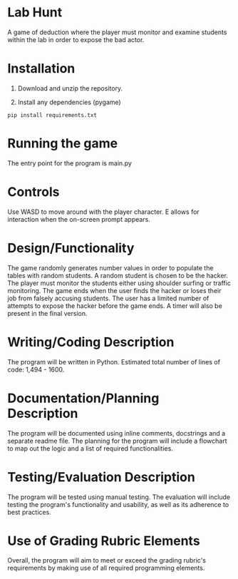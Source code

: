 
# Lab Hunt
A game of deduction where the player must monitor and examine students within the lab in order to expose the bad actor.

# Installation

1. Download and unzip the repository.

2. Install any dependencies (pygame)
```
pip install requirements.txt
```
# Running the game
The entry point for the program is main.py

# Controls
Use WASD to move around with the player character. E allows for interaction when the on-screen prompt appears.

# Design/Functionality
The game randomly generates number values in order to populate the tables with random students.
A random student is chosen to be the hacker.
The player must monitor the students either using shoulder surfing or traffic monitoring.
The game ends when the user finds the hacker or loses their job from falsely accusing students.
The user has a limited number of attempts to expose the hacker before the game ends.
A timer will also be present in the final version.

# Writing/Coding Description
The program will be written in Python.
Estimated total number of lines of code: 1,494 - 1600.

# Documentation/Planning Description
The program will be documented using inline comments, docstrings and a separate readme file.
The planning for the program will include a flowchart to map out the logic and a list of required functionalities.

# Testing/Evaluation Description
The program will be tested using manual testing.
The evaluation will include testing the program's functionality and usability, as well as its adherence to best practices.

# Use of Grading Rubric Elements
Overall, the program will aim to meet or exceed the grading rubric's requirements by making use of all required programming elements.
